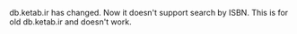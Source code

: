 db.ketab.ir has changed. Now it doesn't support search by ISBN.
This is for old db.ketab.ir and doesn't work.